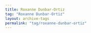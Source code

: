 ```yaml
---
title: Roxanne Dunbar-Ortiz
tag: "Roxanne Dunbar-Ortiz"
layout: archive-tags
permalink: "tag/roxanne-dunbar-ortiz"
---
```

